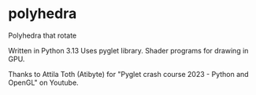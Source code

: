 # polyhedra
Polyhedra that rotate

Written in Python 3.13
Uses pyglet library.
Shader programs for drawing in GPU.

Thanks to  Attila Toth (Atibyte) for "Pyglet crash course 2023 - Python and OpenGL" on Youtube.
